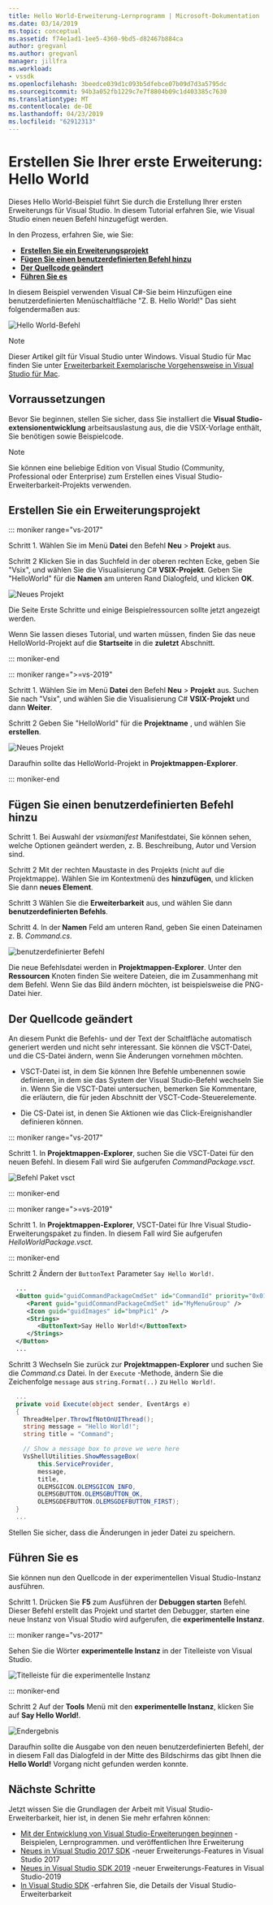 ```yaml
---
title: Hello World-Erweiterung-Lernprogramm | Microsoft-Dokumentation
ms.date: 03/14/2019
ms.topic: conceptual
ms.assetid: f74e1ad1-1ee5-4360-9bd5-d82467b884ca
author: gregvanl
ms.author: gregvanl
manager: jillfra
ms.workload:
- vssdk
ms.openlocfilehash: 3beedce039d1c093b5dfebce07b09d7d3a5795dc
ms.sourcegitcommit: 94b3a052fb1229c7e7f8804b09c1d403385c7630
ms.translationtype: MT
ms.contentlocale: de-DE
ms.lasthandoff: 04/23/2019
ms.locfileid: "62912313"
---
```

# <a name="create-your-first-extension-hello-world"></a>Erstellen Sie Ihrer erste Erweiterung: Hello World

Dieses Hello World-Beispiel führt Sie durch die Erstellung Ihrer ersten Erweiterungs für Visual Studio. In diesem Tutorial erfahren Sie, wie Visual Studio einen neuen Befehl hinzugefügt werden.

In den Prozess, erfahren Sie, wie Sie:

* **[Erstellen Sie ein Erweiterungsprojekt](#create-an-extensibility-project)**
* **[Fügen Sie einen benutzerdefinierten Befehl hinzu](#add-a-custom-command)**
* **[Der Quellcode geändert](#modify-the-source-code)**
* **[Führen Sie es](#run-it)**

In diesem Beispiel verwenden Visual C#-Sie beim Hinzufügen eine benutzerdefinierten Menüschaltfläche "Z. B. Hello World!" Das sieht folgendermaßen aus:

![Hello World-Befehl](media/hello-world-say-hello-world.png)

> [!NOTE]
> Dieser Artikel gilt für Visual Studio unter Windows. Visual Studio für Mac finden Sie unter [Erweiterbarkeit Exemplarische Vorgehensweise in Visual Studio für Mac](/visualstudio/mac/extending-visual-studio-mac-walkthrough).

## <a name="prerequisites"></a>Vorraussetzungen

Bevor Sie beginnen, stellen Sie sicher, dass Sie installiert die **Visual Studio-extensionentwicklung** arbeitsauslastung aus, die die VSIX-Vorlage enthält, Sie benötigen sowie Beispielcode.

> [!NOTE]
> Sie können eine beliebige Edition von Visual Studio (Community, Professional oder Enterprise) zum Erstellen eines Visual Studio-Erweiterbarkeit-Projekts verwenden.

## <a name="create-an-extensibility-project"></a>Erstellen Sie ein Erweiterungsprojekt

::: moniker range="vs-2017"

Schritt 1. Wählen Sie im Menü **Datei** den Befehl **Neu** > **Projekt** aus.

Schritt 2 Klicken Sie in das Suchfeld in der oberen rechten Ecke, geben Sie "Vsix", und wählen Sie die Visualisierung C# **VSIX-Projekt**. Geben Sie "HelloWorld" für die **Namen** am unteren Rand Dialogfeld, und klicken **OK**.

![Neues Projekt](media/hello-world-new-project.png)

Die Seite Erste Schritte und einige Beispielressourcen sollte jetzt angezeigt werden.

Wenn Sie lassen dieses Tutorial, und warten müssen, finden Sie das neue HelloWorld-Projekt auf die **Startseite** in die **zuletzt** Abschnitt.

::: moniker-end

::: moniker range=">=vs-2019"

Schritt 1. Wählen Sie im Menü **Datei** den Befehl **Neu** > **Projekt** aus. Suchen Sie nach "Vsix", und wählen Sie die Visualisierung C# **VSIX-Projekt** und dann **Weiter**.

Schritt 2 Geben Sie "HelloWorld" für die **Projektname** , und wählen Sie **erstellen**.

![Neues Projekt](media/hello-world-new-project-2019.png)

Daraufhin sollte das HelloWorld-Projekt in **Projektmappen-Explorer**.

::: moniker-end

## <a name="add-a-custom-command"></a>Fügen Sie einen benutzerdefinierten Befehl hinzu

Schritt 1. Bei Auswahl der *vsixmanifest* Manifestdatei, Sie können sehen, welche Optionen geändert werden, z. B. Beschreibung, Autor und Version sind.

Schritt 2 Mit der rechten Maustaste in des Projekts (nicht auf die Projektmappe). Wählen Sie im Kontextmenü des **hinzufügen**, und klicken Sie dann **neues Element**.

Schritt 3 Wählen Sie die **Erweiterbarkeit** aus, und wählen Sie dann **benutzerdefinierten Befehls**.

Schritt 4. In der **Namen** Feld am unteren Rand, geben Sie einen Dateinamen z. B. *Command.cs*.

![benutzerdefinierter Befehl](media/hello-world-custom-command.png)

Die neue Befehlsdatei werden in **Projektmappen-Explorer**. Unter den **Ressourcen** Knoten finden Sie weitere Dateien, die im Zusammenhang mit dem Befehl. Wenn Sie das Bild ändern möchten, ist beispielsweise die PNG-Datei hier.

## <a name="modify-the-source-code"></a>Der Quellcode geändert

An diesem Punkt die Befehls- und der Text der Schaltfläche automatisch generiert werden und nicht sehr interessant. Sie können die VSCT-Datei, und die CS-Datei ändern, wenn Sie Änderungen vornehmen möchten.

* VSCT-Datei ist, in dem Sie können Ihre Befehle umbenennen sowie definieren, in dem sie das System der Visual Studio-Befehl wechseln Sie in. Wenn Sie die VSCT-Datei untersuchen, bemerken Sie Kommentare, die erläutern, die für jeden Abschnitt der VSCT-Code-Steuerelemente.

* Die CS-Datei ist, in denen Sie Aktionen wie das Click-Ereignishandler definieren können.

::: moniker range="vs-2017"

Schritt 1. In **Projektmappen-Explorer**, suchen Sie die VSCT-Datei für den neuen Befehl. In diesem Fall wird Sie aufgerufen *CommandPackage.vsct*.

![Befehl Paket vsct](media/hello-world-command-package-vsct.png)

::: moniker-end

::: moniker range=">=vs-2019"

Schritt 1. In **Projektmappen-Explorer**, VSCT-Datei für Ihre Visual Studio-Erweiterungspaket zu finden. In diesem Fall wird Sie aufgerufen *HelloWorldPackage.vsct*.

::: moniker-end

Schritt 2 Ändern der `ButtonText` Parameter `Say Hello World!`.

```xml
  ...
  <Button guid="guidCommandPackageCmdSet" id="CommandId" priority="0x0100" type="Button">
     <Parent guid="guidCommandPackageCmdSet" id="MyMenuGroup" />
     <Icon guid="guidImages" id="bmpPic1" />
     <Strings>
        <ButtonText>Say Hello World!</ButtonText>
     </Strings>
  </Button>
  ...
```

Schritt 3 Wechseln Sie zurück zur **Projektmappen-Explorer** und suchen Sie die *Command.cs* Datei. In der `Execute` -Methode, ändern Sie die Zeichenfolge `message` aus `string.Format(..)` zu `Hello World!`.

```csharp
  ...
  private void Execute(object sender, EventArgs e)
  {
    ThreadHelper.ThrowIfNotOnUIThread();
    string message = "Hello World!";
    string title = "Command";

    // Show a message box to prove we were here
    VsShellUtilities.ShowMessageBox(
        this.ServiceProvider,
        message,
        title,
        OLEMSGICON.OLEMSGICON_INFO,
        OLEMSGBUTTON.OLEMSGBUTTON_OK,
        OLEMSGDEFBUTTON.OLEMSGDEFBUTTON_FIRST);
  }
  ...
```

Stellen Sie sicher, dass die Änderungen in jeder Datei zu speichern.

## <a name="run-it"></a>Führen Sie es

Sie können nun den Quellcode in der experimentellen Visual Studio-Instanz ausführen.

Schritt 1. Drücken Sie **F5** zum Ausführen der **Debuggen starten** Befehl. Dieser Befehl erstellt das Projekt und startet den Debugger, starten eine neue Instanz von Visual Studio wird aufgerufen, die **experimentelle Instanz**.

::: moniker range="vs-2017"

Sehen Sie die Wörter **experimentelle Instanz** in der Titelleiste von Visual Studio.

![Titelleiste für die experimentelle Instanz](media/hello-world-exp-instance.png)

::: moniker-end

Schritt 2 Auf der **Tools** Menü mit den **experimentelle Instanz**, klicken Sie auf **Say Hello World!**.

![Endergebnis](media/hello-world-final-result.png)

Daraufhin sollte die Ausgabe von den neuen benutzerdefinierten Befehl, der in diesem Fall das Dialogfeld in der Mitte des Bildschirms das gibt Ihnen die **Hello World!** Vorgang nicht gefunden werden konnte.

## <a name="next-steps"></a>Nächste Schritte

Jetzt wissen Sie die Grundlagen der Arbeit mit Visual Studio-Erweiterbarkeit, hier ist, in denen Sie mehr erfahren können:

* [Mit der Entwicklung von Visual Studio-Erweiterungen beginnen](starting-to-develop-visual-studio-extensions.md) -Beispielen, Lernprogrammen. und veröffentlichen Ihre Erweiterung
* [Neues in Visual Studio 2017 SDK](what-s-new-in-the-visual-studio-2017-sdk.md) -neuer Erweiterungs-Features in Visual Studio 2017
* [Neues in Visual Studio SDK 2019](whats-new-visual-studio-2019-sdk.md) -neuer Erweiterungs-Features in Visual Studio-2019
* [In Visual Studio SDK](internals/inside-the-visual-studio-sdk.md) -erfahren Sie, die Details der Visual Studio-Erweiterbarkeit
